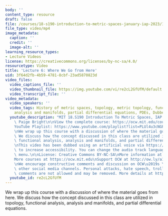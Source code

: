 ```yaml
---
body: ''
content_type: resource
draft: false
file: /courses/18-s190-introduction-to-metric-spaces-january-iap-2023/18s190-lecture-6_360p_16_9.mp4
file_type: video/mp4
image_metadata:
  caption: ''
  credit: ''
  image-alt: ''
learning_resource_types:
- Lecture Videos
license: https://creativecommons.org/licenses/by-nc-sa/4.0/
resourcetype: Video
title: 'Lecture 6: Where We Go from Here'
uid: 3f64d2fb-4b59-4781-8cbf-23ad5870823d
video_files:
  video_captions_file: ''
  video_thumbnail_file: https://img.youtube.com/vi/re2cL2GfUfM/default.jpg
  video_transcript_file: ''
video_metadata:
  video_speakers: ''
  video_tags: History of metric spaces, topology, metric topology, functional analysis,
    analysis and manifolds, partial differential equations, PDEs, DubbedWithAloud
  youtube_description: "MIT 18.S190 Introduction To Metric Spaces, IAP 2023\nInstructor:\
    \ Paige Bright\n\nView the complete course: https://ocw.mit.edu/courses/18-s190-introduction-to-metric-spaces-january-iap-2023/\n\
    YouTube Playlist: https://www.youtube.com/playlist?list=PLUl4u3cNGP613ULTyHAqz04niYf722x7S\n\
    \nWe wrap up this course with a discussion of where the material goes from here.\
    \ We discuss how the concept discussed in this class are utilized in topology,\
    \ functional analysis, analysis and manifolds, and partial differential equations.\n\
    \nThis video has been dubbed using an artificial voice via https://aloud.area120.google.com\
    \ to increase accessibility. You can change the audio track language in the Settings\
    \ menu.\n\nLicense: Creative Commons BY-NC-SA\nMore information at https://ocw.mit.edu/terms\n\
    More courses at https://ocw.mit.edu\nSupport OCW at http://ow.ly/a1If50zVRlQ\n\
    \nWe encourage constructive comments and discussion on OCW\u2019s YouTube and\
    \ other social media channels. Personal attacks, hate speech, trolling, and inappropriate\
    \ comments are not allowed and may be removed. More details at https://ocw.mit.edu/comments."
  youtube_id: re2cL2GfUfM
---
```

We wrap up this course with a discussion of where the material goes from here. We discuss how the concept discussed in this class are utilized in topology, functional analysis, analysis and manifolds, and partial differential equations.